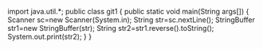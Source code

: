 import java.util.*;
public class git1
{
    public static void main(String args[])
    {
        Scanner sc=new Scanner(System.in);
        String str=sc.nextLine();
        StringBuffer str1=new StringBuffer(str);
        String str2=str1.reverse().toString();
        System.out.print(str2);
    }
}
